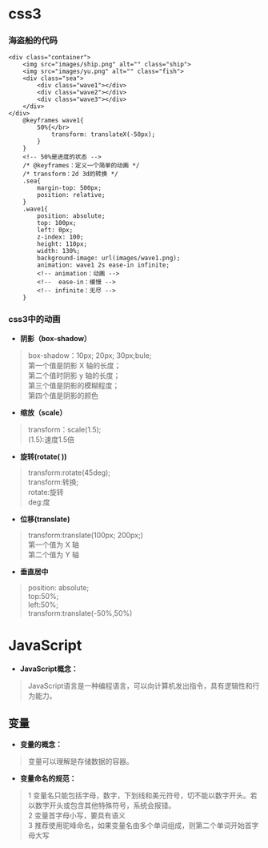 # css3

### **海盗船的代码**

    <div class="container">
        <img src="images/ship.png" alt="" class="ship">
        <img src="images/yu.png" alt="" class="fish">
        <div class="sea">
            <div class="wave1"></div>
            <div class="wave2"></div>
            <div class="wave3"></div>
        </div>
    </div>
        @keyframes wave1{
            50%{</br>
                transform: translateX(-50px);
            }
        }
        <!-- 50%是进度的状态 -->
        /* @keyframes：定义一个简单的动画 */
        /* transform：2d 3d的转换 */
        .sea{
            margin-top: 500px;
            position: relative;
        }
        .wave1{
            position: absolute;
            top: 100px;
            left: 0px;
            z-index: 100;
            height: 110px;
            width: 130%;
            background-image: url(images/wave1.png);
            animation: wave1 2s ease-in infinite;
            <!-- animation：动画 -->
            <!--  ease-in：缓慢 -->
            <!-- infinite：无尽 -->
        }
### css3中的动画

* **阴影（box-shadow）**</br>

>box-shadow：10px; 20px; 30px;bule;</br>
>第一个值是阴影 X 轴的长度；</br>
>第二个值时阴影 y 轴的长度；</br>
>第三个值是阴影的模糊程度；</br>
>第四个值是阴影的颜色</br>

* **缩放（scale）**

>transform：scale(1.5);</br>
>(1.5):速度1.5倍</br>

* **旋转(rotate( ))**

>transform:rotate(45deg);</br>
>transform:转换;</br>
>rotate:旋转</br>
>deg:度</br>

* **位移(translate)**

>transform:translate(100px; 200px;)</br>
>第一个值为 X 轴</br>
>第二个值为 Y 轴</br>

* **垂直居中**

>position: absolute;</br>
>top:50%;</br>
left:50%;</br>
transform:translate(-50%,50%)</br>

# JavaScript

* **JavaScript概念：**
>JavaScript语言是一种编程语言，可以向计算机发出指令，具有逻辑性和行为能力。

## 变量

* **变量的概念：**

>变量可以理解是存储数据的容器。

*  **变量命名的规范：**

>1 变量名只能包括字母，数字，下划线和美元符号，切不能以数字开头。若以数字开头或包含其他特殊符号，系统会报错。</br>
>2 变量首字母小写，要具有语义</br>
>3 推荐使用驼峰命名，如果变量名由多个单词组成，则第二个单词开始首字母大写</br>
